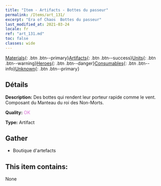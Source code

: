 ```yaml
---
title: "Item - Artifacts - Bottes du passeur"
permalink: /Items/art_131/
excerpt: "Era of Chaos  Bottes du passeur"
last_modified_at: 2021-03-24
locale: fr
ref: "art_131.md"
toc: false
classes: wide
---
```

 [Materials](/fr/Items/){: .btn .btn--primary}[Artifacts](/fr/Items/Artifacts/){: .btn .btn--success}[Units](/fr/Items/Units/){: .btn .btn--warning}[Heroes](/fr/Items/Heroes/){: .btn .btn--danger}[Consumables](/fr/Items/Consumables/){: .btn .btn--info}[Unknown](/fr/Items/Unknown/){: .btn .btn--primary}

## Détails
 **Description:** Des bottes qui rendent leur porteur rapide comme le vent. Composant du Manteau du roi des Non-Morts.

 **Quality:** <span style="color: #DA70D6">OK</span>

 **Type:** Artifact

## Gather

*    Boutique d'artefacts 

## This item contains:

  None

